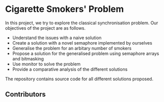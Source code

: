# Cigarette Smokers' Problem

In this project, we try to explore the classical synchronisation problem. Our objectives of the project are as follows.

- Understand the issues with a naive solution
- Create a solution with a novel semaphore implemented by ourselves
- Generalise the problem for an arbitary number of smokers
- Propose a solution for the generalised problem using semaphore arrays and bitmasking
- Use monitor to solve the problem
- Provide a comparative analysis of the different solutions

The repository contains source code for all different solutions proposed.

## Contributors


